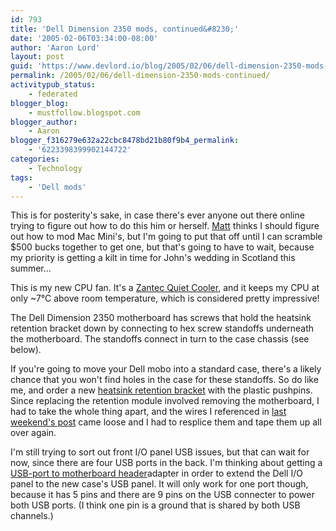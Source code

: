 ```yaml
---
id: 793
title: 'Dell Dimension 2350 mods, continued&#8230;'
date: '2005-02-06T03:34:00-08:00'
author: 'Aaron Lord'
layout: post
guid: 'https://www.devlord.io/blog/2005/02/06/dell-dimension-2350-mods-continued/'
permalink: /2005/02/06/dell-dimension-2350-mods-continued/
activitypub_status:
    - federated
blogger_blog:
    - mustfollow.blogspot.com
blogger_author:
    - Aaron
blogger_f316279e632a22cbc8478bd21b80f9b4_permalink:
    - '6223398399902144722'
categories:
    - Technology
tags:
    - 'Dell mods'
---
```


This is for posterity's sake, in case there's ever anyone out there online trying to figure out how to do this him or herself. <a href="http://matthewhall.net/">Matt</a> thinks I should figure out how to mod Mac Mini's, but I'm going to put that off until I can scramble $500 bucks together to get one, but that's going to have to wait, because my priority is getting a kilt in time for John's wedding in Scotland this summer...
<div class="separator" style="clear:both;text-align:center;"><a style="margin-left:1em;margin-right:1em;" href="/blog/wp-content/uploads/2011/10/lanboy-jerry-rig-006-sm1.jpg?w=300"><img src="/blog/wp-content/uploads/2011/10/lanboy-jerry-rig-006-sm1.jpg?w=300" alt="" border="0" /></a></div>
This is my new CPU fan. It's a <a href="http://www.endpcnoise.com/cgi-bin/e/p4_cnps7000-alcu.html" target="_blank" rel="noopener">Zantec Quiet Cooler</a>, and it keeps my CPU at only ~7°C above room temperature, which is considered pretty impressive!

The Dell Dimension 2350 motherboard has screws that hold the heatsink retention bracket down by connecting to hex screw standoffs underneath the motherboard. The standoffs connect in turn to the case chassis (see below).
<div class="separator" style="clear:both;text-align:center;"><a style="margin-left:1em;margin-right:1em;" href="http://mustfollow.files.wordpress.com/2005/02/lanboy-jerry-rig-004-sm1.jpg?w=300"><img src="http://mustfollow.files.wordpress.com/2005/02/lanboy-jerry-rig-004-sm1.jpg?w=300" alt="" border="0" /></a></div>
If you're going to move your Dell mobo into a standard case, there's a likely chance that you won't find holes in the case for these standoffs. So do like me, and order a new <a href="http://tekgems.com/Products/et-11492-mbb-wrp4-16w1-51.htm" target="_blank" rel="noopener">heatsink retention bracket</a> with the plastic pushpins.
<div class="separator" style="clear:both;text-align:center;"><a style="margin-left:1em;margin-right:1em;" href="/blog/wp-content/uploads/2011/10/lanboy-jerry-rig-005-sm1.jpg?w=300"><img src="/blog/wp-content/uploads/2011/10/lanboy-jerry-rig-005-sm1.jpg?w=300" alt="" border="0" /></a></div>
Since replacing the retention module involved removing the motherboard, I had to take the whole thing apart, and the wires I referenced in <a href="http://www.lorddesign.net/weblog/archives/2005/01/modding_a_dell.html">last weekend's post</a> came loose and I had to resplice them and tape them up all over again.

I'm still trying to sort out front I/O panel USB issues, but that can wait for now, since there are four USB ports in the back. I'm thinking about getting a <a href="http://www.xpcgear.com/pinhead2usb.html" target="_blank" rel="noopener">USB-port to motherboard header</a>adapter in order to extend the Dell I/O panel to the new case's USB panel. It will only work for one port though, because it has 5 pins and there are 9 pins on the USB connecter to power both USB ports. (I think one pin is a ground that is shared by both USB channels.)
<div class="blogger-post-footer"><img src="" alt="" width="1" height="1" /></div>
